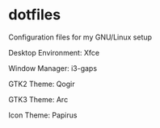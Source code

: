 # dotfiles
Configuration files for my GNU/Linux setup

Desktop Environment: Xfce

Window Manager: i3-gaps

GTK2 Theme: Qogir

GTK3 Theme: Arc 

Icon Theme: Papirus

